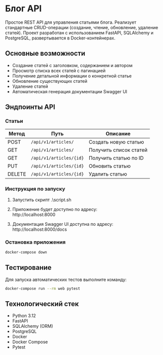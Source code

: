 
# Блог API

Простое REST API для управления статьями блога. Реализует стандартные CRUD-операции (создание, чтение, обновление, удаление статей). Проект разработан с использованием FastAPI, SQLAlchemy и PostgreSQL, развертывается в Docker-контейнерах.

## Основные возможности
- Создание статей с заголовком, содержанием и автором
- Просмотр списка всех статей с пагинацией
- Получение детальной информации о конкретной статье
- Обновление существующих статей
- Удаление статей
- Автоматическая генерация документации Swagger UI

## Эндпоинты API

### Статьи
| Метод | Путь | Описание |
|-------|------|----------|
| POST | `/api/v1/articles/` | Создать новую статью |
| GET | `/api/v1/articles/` | Получить список статей |
| GET | `/api/v1/articles/{id}` | Получить статью по ID |
| PUT | `/api/v1/articles/{id}` | Обновить статью |
| DELETE | `/api/v1/articles/{id}` | Удалить статью |

### Инструкция по запуску

1. Запустить скрипт .\script.sh

2. Приложение будет доступно по адресу:  
   http://localhost:8000

3. Документация Swagger UI доступна по адресу:  
   http://localhost:8000/docs

### Остановка приложения
```bash
docker-compose down
```

## Тестирование
Для запуска автоматических тестов выполните команду:
```bash
docker-compose run --rm web pytest
```

## Технологический стек
- Python 3.12
- FastAPI
- SQLAlchemy (ORM)
- PostgreSQL
- Docker
- Docker Compose
- Pytest
